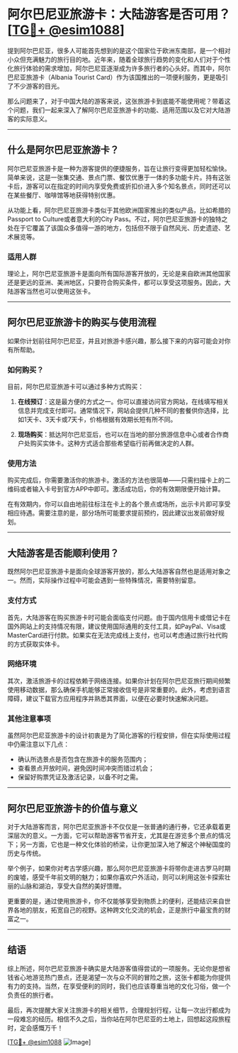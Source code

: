# 阿尔巴尼亚旅游卡：大陆游客是否可用？[[TG💪+ @esim1088](https://t.me/s/esim1088)]

提到阿尔巴尼亚，很多人可能首先想到的是这个国家位于欧洲东南部，是一个相对小众但充满魅力的旅行目的地。近年来，随着全球旅行趋势的变化和人们对于个性化旅行体验的需求增加，阿尔巴尼亚逐渐成为许多旅行者的心头好。而其中，阿尔巴尼亚旅游卡（Albania Tourist Card）作为该国推出的一项便利服务，更是吸引了不少游客的目光。

那么问题来了，对于中国大陆的游客来说，这张旅游卡到底能不能使用呢？带着这个问题，我们一起来深入了解阿尔巴尼亚旅游卡的功能、适用范围以及它对大陆游客的实际意义。

---

## 什么是阿尔巴尼亚旅游卡？

阿尔巴尼亚旅游卡是一种为游客提供的便捷服务，旨在让旅行变得更加轻松愉快。简单来说，这是一张集交通、景点门票、餐饮优惠于一体的多功能卡片。持有这张卡后，游客可以在指定的时间内享受免费或折扣价进入多个知名景点，同时还可以在某些餐厅、咖啡馆等地获得特别优惠。

从功能上看，阿尔巴尼亚旅游卡类似于其他欧洲国家推出的类似产品，比如希腊的Passport to Culture或者意大利的City Pass。不过，阿尔巴尼亚旅游卡的独特之处在于它覆盖了该国众多值得一游的地方，包括但不限于自然风光、历史遗迹、艺术展览等。

### 适用人群

理论上，阿尔巴尼亚旅游卡是面向所有国际游客开放的，无论是来自欧洲其他国家还是更远的亚洲、美洲地区，只要符合购买条件，都可以享受这项服务。因此，大陆游客当然也可以使用这张卡。

---

## 阿尔巴尼亚旅游卡的购买与使用流程

如果你计划前往阿尔巴尼亚，并且对旅游卡感兴趣，那么接下来的内容可能会对你有所帮助。

### 如何购买？

目前，阿尔巴尼亚旅游卡可以通过多种方式购买：

1. **在线预订**：这是最方便的方式之一。你可以直接访问官方网站，在线填写相关信息并完成支付即可。通常情况下，网站会提供几种不同的套餐供你选择，比如1天卡、3天卡或7天卡，价格根据有效期长短有所不同。
   
2. **现场购买**：抵达阿尔巴尼亚后，也可以在当地的部分旅游信息中心或者合作商户处购买实体卡。这种方式适合那些希望临行前再做决定的人群。

### 使用方法

购买完成后，你需要激活你的旅游卡。激活的方法也很简单——只需扫描卡上的二维码或者输入卡号到官方APP中即可。激活成功后，你的有效期限便开始计算。

在有效期内，你可以自由地前往标注在卡上的各个景点或场所，出示卡片即可享受相应待遇。需要注意的是，部分场所可能要求提前预约，因此建议出发前做好规划。

---

## 大陆游客是否能顺利使用？

既然阿尔巴尼亚旅游卡是面向全球游客开放的，那么大陆游客自然也是适用对象之一。然而，实际操作过程中可能会遇到一些特殊情况，需要特别留意。

### 支付方式

首先，大陆游客在购买旅游卡时可能会面临支付问题。由于国内信用卡或借记卡在国外网站上的支持情况有限，建议使用国际通用的支付工具，如PayPal、Visa或MasterCard进行付款。如果实在无法完成线上支付，也可以考虑通过旅行社代购的方式获取实体卡。

### 网络环境

其次，激活旅游卡的过程依赖于网络连接。如果你计划在阿尔巴尼亚旅行期间频繁使用移动数据，那么确保手机能够正常接收信号是非常重要的。此外，考虑到语言障碍，建议下载官方应用程序并熟悉其界面，以便在必要时快速解决问题。

### 其他注意事项

虽然阿尔巴尼亚旅游卡的设计初衷是为了简化游客的行程安排，但在实际使用过程中仍需注意以下几点：
- 确认所选景点是否包含在旅游卡的服务范围内；
- 查看景点开放时间，避免因时间冲突而错过机会；
- 保留好购票凭证及激活记录，以备不时之需。

---

## 阿尔巴尼亚旅游卡的价值与意义

对于大陆游客而言，阿尔巴尼亚旅游卡不仅仅是一张普通的通行券，它还承载着更深层次的意义。一方面，它可以帮助游客节省开支，尤其是在游览多个景点的情况下；另一方面，它也是一种文化体验的桥梁，让你更加深入地了解这个神秘国度的历史与传统。

举个例子，如果你对考古学感兴趣，那么阿尔巴尼亚旅游卡将带你走进古罗马时期的废墟，感受千年前文明的魅力；如果你喜欢户外活动，则可以利用这张卡探索壮丽的山脉和湖泊，享受大自然的美好馈赠。

更重要的是，通过使用旅游卡，你不仅能够享受到物质上的便利，还能结识来自世界各地的朋友，拓宽自己的视野。这种跨文化交流的机会，正是旅行中最宝贵的财富之一。

---

## 结语

综上所述，阿尔巴尼亚旅游卡确实是大陆游客值得尝试的一项服务。无论你是想省钱省心地游览热门景点，还是渴望一次与众不同的冒险之旅，这张卡都能为你提供有力的支持。当然，在享受便利的同时，我们也应该尊重当地的文化习俗，做一个负责任的旅行者。

最后，再次提醒大家关注旅游卡的相关细节，合理规划行程，让每一次出行都成为一段难忘的经历。相信不久之后，当你站在阿尔巴尼亚的土地上，回想起这段旅程时，定会感慨万千！

[[TG💪+ @esim1088](https://t.me/s/esim1088) ![Image](https://i.postimg.cc/4NQfJmqS/Snipaste-2025-05-13-00-14-12.png)]